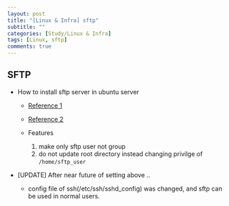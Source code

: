 ```yaml
---
layout: post
title: "[Linux & Infra] sftp"
subtitle: ""
categories: [Study/Linux & Infra]
tags: [Linux, sftp]
comments: true
---
```


## SFTP

- How to install sftp server in ubuntu server
  - [Reference 1](http://qiita.com/alokrawat050/items/709d3c777407ab658aa9)
  - [Reference 2](http://linuxhint.com/setup-sftp-server-ubuntu/)

  - Features
    1. make only sftp user not group
    2. do not update root directory instead changing privilge of `/home/sftp_user`

- [UPDATE] After near future of setting above ..
  - config file of ssh(/etc/ssh/sshd_config) was changed, and sftp can be used in normal users.
